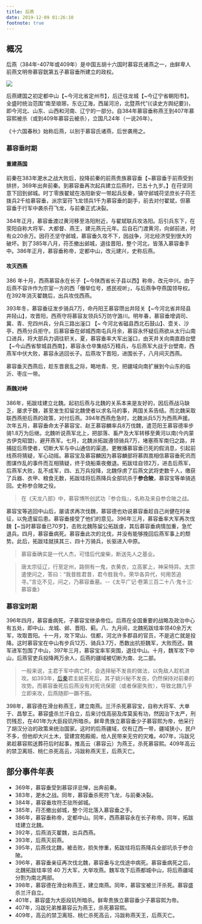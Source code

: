 ```yaml
---
title: 后燕
date: 2019-12-09 01:26:10
footnote: true
---
```


## 概况

后燕（384年-407年或409年）是中国五胡十六国时慕容氏诸燕之一，由鲜卑人前燕文明帝慕容皝第五子慕容垂所建立的政权。

![](https://imgs.codewoody.com/uploads/big/9c022d3204ed31071caf3ca0e45f98a8.png)

后燕建国之初定都中山【~今河北省定州市】，后迁往龙城【~今辽宁省朝阳市】。全盛时统治范围“南至琅琊，东讫辽海，西届河汾，北暨燕代”(《读史方舆纪要》)，即今河北、山东、山西和河南、辽宁的一部分。自384年慕容垂称燕王到407年慕容熙被杀（或到409年慕容云被杀），立国凡24年（一说26年）。

《十六国春秋》始称后燕，以别于慕容氏诸燕，后世袭用之。

### 慕容垂时期

#### 重建燕国

前秦在383年淝水之战大败后，投降前秦的前燕贵族慕容垂【~慕容垂于前燕受到排挤，369年出奔前秦。到慕容垂再次起兵建立后燕时，已五十九岁。】在苻坚同意下回到邺城。时丁零族翟斌在洛阳新安一带起兵反秦，镇守邺城苻坚庶长子苻丕拨兵2千给慕容垂，派宗室苻飞龙领兵1千为慕容垂的副手，前去对付翟斌，但慕容垂于行军中袭杀苻飞龙，与前秦正式决裂。

384年正月，慕容垂渡过黄河移至洛阳附近，与翟斌联兵攻洛阳。后引兵东下，在荥阳自称大将军、大都督、燕王，建元燕元元年。后自石门渡黄河，向邺前进，时有众20余万。因苻丕坚守邺城，慕容垂久攻不下，因战争，河北经济受到很大的破坏。到了385年八月，苻丕撤出邺城，退往晋阳，整个河北，皆落入慕容垂手中。386年正月，慕容垂称帝，定都中山，改元建兴，史称后燕。

#### 攻灭西燕

386 年十月，西燕慕容永在长子【~今陕西省长子县以西】称帝，改元中兴。由于后燕不容许作为宗室一方的西「僭举位号，惑民视听」，与后燕争夺燕国领导权。在392年消灭翟魏后，出兵攻伐西燕。

393年冬，慕容垂征发步骑兵7万，命丹阳王慕容瓒出井陉关【~今河北省井陉县井陉山】，攻晋阳，西燕守将慕容友领兵5万防守潞川。明年春，慕容垂增调司、冀、青、兖四州兵，分兵三路出滏口 【~ 今河北省磁县西北石鼓山】、壶关、沙亭，西燕分兵拒守。后慕容垂在邺城西南屯兵月余，慕容永怀疑后燕欲从太行山南口进兵，将大部兵力调往轵关。夏，慕容垂率大军出滏口，由天井关向南直趋台壁 【~今山西省黎城县西南】，慕容永仓卒集结5万精兵，与后燕军大战于台壁南，西燕军中伏大败，慕容永逃回长子。后燕攻下晋阳，进围长子，八月间灭西燕。

慕容垂灭西燕后，趁东晋衰乱之际，略地青、兖，把疆域向南扩展到今山东的临沂、枣庄一带。

#### 燕魏对峙

386年，拓跋珪建立北魏。起初后燕与北魏的关系本来是友好的，因后燕战马缺乏，屡求于魏，甚至发生扣留北魏使者以求名马的事，两国关系告结。而北魏采取联西燕拒后燕的政策，对付后燕。394年西燕危急时，北魏派兵5万为西燕声援。次年五月，慕容垂命太子慕容宝、赵王慕容麟率兵8万伐魏，遣范阳王慕容德率步骑1.8万为后继。北魏听说燕军北上，把部落、畜产及大军转移至黄河以南(今内蒙古伊克昭盟)，避开燕军。七月，北魏派拓跋遵领骑兵7万，堵塞燕军南归之路，并捕捉后燕使者，切断大军与中山通信的渠道。更散播慕容垂已死的假消息，引起前线燕将猜疑，军心动摇。慕容宝及慕容麟因为慕容麟部将慕舆嵩相信慕容垂死讯而图谋作乱的事件而互相猜疑，终于烧船乘夜撤退。拓跋珪自领2万，进击后燕军，后燕军大败，乱不成军，四、五万兵投降，北魏俘虏了后燕文武将吏数千人，缴获了兵器、衣甲、粮食无数，拓跋珪将后燕降兵全部坑杀于**参合陂**，慕容宝等单骑逃回。史称参合陂之役。

> 在《天龙八部》中，慕容博所创武功『参合指』，名称及来自参合陂之战。

慕容宝等逃回中山后，屡请求再次伐魏，慕容德也劝说慕容垂趁自己尚健在时亲征，以免遗留后患。慕容垂接受了他们的意见。396年三月，慕容垂率大军再次伐魏【~当时慕容垂已70岁】，击败北魏陈留公拓跋虔，其后慕容垂病情加重，急忙退兵。四月，慕容垂病死。慕容垂此次的北伐，并没有能够挽回后燕军事上的颓势。此后，拓跋珪就挟其三、四十万骑兵，长驱进入中原。

> 慕容垂确实是一代人杰，可惜后代废柴，断送先人之基业。

> 唐太宗征辽，行至定州，路侧有一鬼，衣黄衣，立高冢上，神采特异。太宗遣使问之，答曰：“我昔胜君昔，君今胜我今。荣华各异代，何用苦追寻。”言讫不见，问之，乃慕容垂墓。--《太平广记·卷第三百二十八·鬼十三·慕容垂》

### 慕容宝时期

396年四月，慕容垂病死，子慕容宝继承帝位。后燕在全国重要的战略及政治中心有五处，即中山、龙城、邺、晋阳、蓟。八、九月间，北魏拓跋珪率领40余万大军，攻取晋阳。十一月，攻下常山、信都，河北许多郡县的官员，不是逃亡就是投降。这时慕容宝在中山有步兵12万、骑兵3.7万，悉数出抗拒魏军，大败而还。魏军进军包围了中山，397年三月，慕容宝率军突围，退往中山。十月，魏军攻下中山，后燕官吏兵投降两万余人，后燕的疆域被切断为南、北二部。

> 一般来说，主君于军中病亡时，会选择秘不发丧的做法，以免敌人趁机进攻。如393年，[后秦](./后秦.html)君主姚苌死后，其子姚兴秘不发丧，仍然保持对前秦的攻势。而慕容垂死后后燕没有对死讯保密（或者保密失败），导致北魏几乎立即来攻，后燕随即一蹶不振。

398年，慕容德在滑台称燕王，建立南燕。兰汗杀死慕容宝，自称大将军、大单于、昌黎王。慕容盛杀兰汗自立，后来讨伐高丽及库莫奚有功，然因治下太严，刑罚残忍，在401年为大臣段玑所暗杀。鲜卑贵族立慕容垂少子慕容熙为帝，他采行了胡汉分治的政策来统治国家。这时的后燕疆域，仅有辽西一带，疆域狭小，民户不多，但他却大兴土木，营建宫苑殿阁，给人民带来无穷的灾难。407年，冯跋兄弟趁慕容熙送葬苻后时起事，推高云（慕容云）为燕王，杀死慕容熙。409年高云的禁卫离班、桃仁杀死高云，冯跋称燕天王，后燕灭亡。

## 部分事件年表

- 369年，慕容垂受到慕容评忌惮，出奔前秦。
- 383年，淝水之战。同年，慕容垂杀死符飞龙，与前秦决裂。
- 384年，慕容垂攻符丕驻所邺城。
- 385年，苻丕撤出邺城，整个河北落入慕容垂之手。
- 386年，慕容垂称帝，定都中山。同年，西燕慕容永在长子称帝。同年，拓跋珪建立北魏。
- 392年，后燕消灭翟魏，出兵西燕。
- 393年，后燕灭前燕。
- 395年，后燕伐北魏，被击败，损失惨重，拓跋珪将后燕降兵全部坑杀于参合陂。
- 396年，慕容垂亲征再次伐北魏，慕容垂与北伐途中病死。慕容垂病死之后，北魏拓跋珪率领 40 万大军，大举攻燕。魏军攻下后燕都城中山，将后燕疆域分割为南北两部。
- 398年，慕容德在滑台称燕王，建立南燕。同年，慕容宝被兰汗杀死。慕容盛杀兰汗自立。
- 401年，慕容盛为大臣段玑所暗杀。鲜卑贵族立慕容垂少子慕容熙为帝。
- 407年，冯跋兄弟推慕容云为燕王，杀死慕容熙。
- 409年，高云的禁卫离班、桃仁杀死高云，冯跋称燕天王，后燕灭亡。
